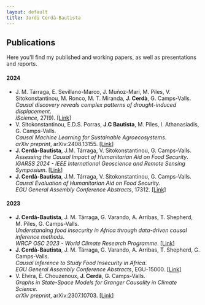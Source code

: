 ```yaml
---
layout: default
title: Jordi Cerdà-Bautista
---
```


<section class="sections">
<h1>Publications</h1>
<p>Here you'll find my published and working papers, as well as presentations and reports.</p>

<h4>2024</h4>
<ul>
  <li>
    J. M. Tárraga, E. Sevillano-Marco, J. Muñoz-Marí, M. Piles, V. Sitokonstantinou, M. Ronco, M. T. Miranda, <strong>J. Cerdà</strong>, G. Camps-Valls.<br>
    <em>Causal discovery reveals complex patterns of drought-induced displacement</em>.<br>
    <em>iScience</em>, 27(9).
    <a href="https://www.cell.com/iscience/fulltext/S2589-0042(24)01853-4" class="publication-link" target="_blank">[Link]</a>
  </li>
  <li>
    V. Sitokonstantinou, E.D.S. Porras, <strong>J.C Bautista</strong>, M. Piles, I. Athanasiadis, G. Camps-Valls.<br>
    <em>Causal Machine Learning for Sustainable Agroecosystems</em>.<br>
    <em>arXiv preprint</em>, arXiv:2408.13155.
    <a href="https://arxiv.org/abs/2408.13155" class="publication-link" target="_blank">[Link]</a>
  </li>
  <li>
    <strong>J. Cerdà-Bautista</strong>, J.M. Tárraga, V. Sitokonstantinou, G. Camps-Valls.<br>
    <em>Assessing the Causal Impact of Humanitarian Aid on Food Security</em>.<br>
    <em>IGARSS 2024 - IEEE International Geoscience and Remote Sensing Symposium</em>.
    <a href="https://arxiv.org/abs/2310.11287" class="publication-link" target="_blank">[Link]</a>
  </li>
  <li>
    <strong>J. Cerdà-Bautista</strong>, J.M. Tárraga, V. Sitokonstantinou, G. Camps-Valls.<br>
    <em>Causal Evaluation of Humanitarian Aid on Food Security</em>.<br>
    <em>EGU General Assembly Conference Abstracts</em>, 17312.
    <a href="https://meetingorganizer.copernicus.org/EGU24/EGU24-17312.html?pdf" class="publication-link" target="_blank">[Link]</a>
  </li>
</ul>

<h4>2023</h4>
<ul>
  <li>
    <strong>J. Cerdà-Bautista</strong>, J. M. Tárraga, G. Varando, A. Arribas, T. Shepherd, M. Piles, G. Camps-Valls.<br>
    <em>Understanding food insecurity in Africa through data-driven causal inference methods</em>.<br>
    <em>WRCP OSC 2023 - World Climate Research Programme</em>.
    <a href="https://wcrp-osc2023.org/poster-awardees" class="publication-link" target="_blank">[Link]</a>
  </li>
  <li>
    <strong>J. Cerdà-Bautista</strong>, J. M. Tárraga, G. Varando, A. Arribas, T. Shepherd, G. Camps-Valls.<br>
    <em>Causal Inference to Study Food Insecurity in Africa</em>.<br>
    <em>EGU General Assembly Conference Abstracts</em>, EGU-15000.
    <a href="https://meetingorganizer.copernicus.org/EGU24/EGU24-17312.html" class="publication-link" target="_blank">[Link]</a>
  </li>
  <li>
    V. Elvira, É. Chouzenoux, <strong>J. Cerdà</strong>, G. Camps-Valls.<br>
    <em>Graphs in State-Space Models for Granger Causality in Climate Science</em>.<br>
    <em>arXiv preprint</em>, arXiv:2307.10703.
    <a href="https://arxiv.org/abs/2307.10703" class="publication-link" target="_blank">[Link]</a>
  </li>
</ul>

</section>
